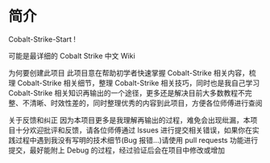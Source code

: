 # 简介

Cobalt-Strike-Start !

可能是最详细的 Cobalt Strike 中文 Wiki

为何要创建此项目 此项目意在帮助初学者快速掌握 Cobalt-Strike 相关内容，梳理 Cobalt-Strike 相关细节，整理 Cobalt-Strike 相关技巧，同时也是我自己学习 Cobalt-Strike 相关知识再输出的一个途径，更多还是解决目前大多数教程不完整、不清晰、时效性差的，同时整理优秀的内容到此项目，方便各位师傅进行查阅

关于反馈和纠正 因为本项目更多是我理解再输出的过程，难免会出现纰漏，本项目十分欢迎批评和反馈，请各位师傅通过 lssues 进行提交相关错误，如果你在实践过程中遇到我没有写明的技术细节(Bug 报错...)请使用 pull requests 功能进行提交，最好能附上 Debug 的过程，经过验证后会在项目中修改或增加
